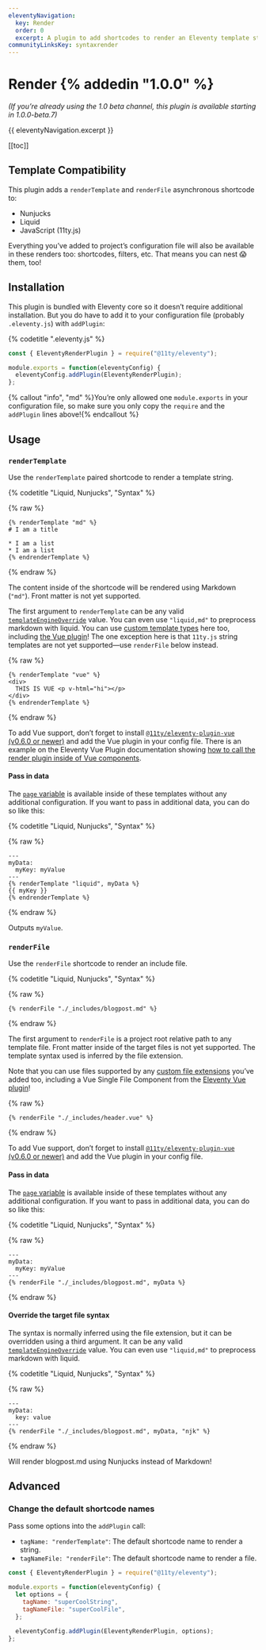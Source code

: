 ```yaml
---
eleventyNavigation:
  key: Render
  order: 0
  excerpt: A plugin to add shortcodes to render an Eleventy template string (or file) inside of another template.
communityLinksKey: syntaxrender
---
```

# Render {% addedin "1.0.0" %}

_(If you’re already using the 1.0 beta channel, this plugin is available starting in 1.0.0-beta.7)_

{{ eleventyNavigation.excerpt }}

[[toc]]


## Template Compatibility

This plugin adds a `renderTemplate` and `renderFile` asynchronous shortcode to:

* Nunjucks
* Liquid
* JavaScript (11ty.js)

Everything you’ve added to project’s configuration file will also be available in these renders too: shortcodes, filters, etc. That means you can nest 😱 them, too!

## Installation

This plugin is bundled with Eleventy core so it doesn’t require additional installation. But you do have to add it to your configuration file (probably `.eleventy.js`) with `addPlugin`:

{% codetitle ".eleventy.js" %}

```js
const { EleventyRenderPlugin } = require("@11ty/eleventy");

module.exports = function(eleventyConfig) {
  eleventyConfig.addPlugin(EleventyRenderPlugin);
};
```

{% callout "info", "md" %}You’re only allowed one `module.exports` in your configuration file, so make sure you only copy the `require` and the `addPlugin` lines above!{% endcallout %}

## Usage

### `renderTemplate`

Use the `renderTemplate` paired shortcode to render a template string.

{% codetitle "Liquid, Nunjucks", "Syntax" %}

{% raw %}
```liquid
{% renderTemplate "md" %}
# I am a title

* I am a list
* I am a list
{% endrenderTemplate %}
```
{% endraw %}

The content inside of the shortcode will be rendered using Markdown (`"md"`). Front matter is not yet supported.

The first argument to `renderTemplate` can be any valid [`templateEngineOverride`](/docs/languages/#templateengineoverride-examples) value. You can even use `"liquid,md"` to preprocess markdown with liquid. You can use [custom template types](/docs/languages/custom/) here too, including [the Vue plugin](https://github.com/11ty/eleventy-plugin-vue)! The one exception here is that `11ty.js` string templates are not yet supported—use `renderFile` below instead.

{% raw %}
```liquid
{% renderTemplate "vue" %}
<div>
  THIS IS VUE <p v-html="hi"></p>
</div>
{% endrenderTemplate %}
```
{% endraw %}

To add Vue support, don’t forget to install [`@11ty/eleventy-plugin-vue` (v0.6.0 or newer)](https://github.com/11ty/eleventy-plugin-vue) and add the Vue plugin in your config file. There is an example on the Eleventy Vue Plugin documentation showing [how to call the render plugin inside of Vue components](https://github.com/11ty/eleventy-plugin-vue#advanced-run-async-things-before-component-render).

#### Pass in data

The [`page` variable](/docs/data-eleventy-supplied/#page-variable) is available inside of these templates without any additional configuration. If you want to pass in additional data, you can do so like this:

{% codetitle "Liquid, Nunjucks", "Syntax" %}

{% raw %}
```liquid
---
myData:
  myKey: myValue
---
{% renderTemplate "liquid", myData %}
{{ myKey }}
{% endrenderTemplate %}
```
{% endraw %}

Outputs `myValue`.

### `renderFile`

Use the `renderFile` shortcode to render an include file.

{% codetitle "Liquid, Nunjucks", "Syntax" %}

{% raw %}
```liquid
{% renderFile "./_includes/blogpost.md" %}
```
{% endraw %}

The first argument to `renderFile` is a project root relative path to any template file. Front matter inside of the target files is not yet supported. The template syntax used is inferred by the file extension.

Note that you can use files supported by any [custom file extensions](/docs/languages/custom/) you’ve added too, including a Vue Single File Component from the [Eleventy Vue plugin](https://github.com/11ty/eleventy-plugin-vue)!

{% raw %}
```liquid
{% renderFile "./_includes/header.vue" %}
```
{% endraw %}

To add Vue support, don’t forget to install [`@11ty/eleventy-plugin-vue` (v0.6.0 or newer)](https://github.com/11ty/eleventy-plugin-vue) and add the Vue plugin in your config file.

#### Pass in data

The [`page` variable](/docs/data-eleventy-supplied/#page-variable) is available inside of these templates without any additional configuration. If you want to pass in additional data, you can do so like this:

{% codetitle "Liquid, Nunjucks", "Syntax" %}

{% raw %}
```liquid
---
myData:
  myKey: myValue
---
{% renderFile "./_includes/blogpost.md", myData %}
```
{% endraw %}

#### Override the target file syntax

The syntax is normally inferred using the file extension, but it can be overridden using a third argument. It can be any valid [`templateEngineOverride`](/docs/languages/#templateengineoverride-examples) value. You can even use `"liquid,md"` to preprocess markdown with liquid.

{% codetitle "Liquid, Nunjucks", "Syntax" %}

{% raw %}
```liquid
---
myData:
  key: value
---
{% renderFile "./_includes/blogpost.md", myData, "njk" %}
```
{% endraw %}

Will render blogpost.md using Nunjucks instead of Markdown!

## Advanced

### Change the default shortcode names

Pass some options into the `addPlugin` call:

* `tagName: "renderTemplate"`: The default shortcode name to render a string.
* `tagNameFile: "renderFile"`: The default shortcode name to render a file.

```js
const { EleventyRenderPlugin } = require("@11ty/eleventy");

module.exports = function(eleventyConfig) {
  let options = {
    tagName: "superCoolString",
    tagNameFile: "superCoolFile",
  };

  eleventyConfig.addPlugin(EleventyRenderPlugin, options);
};
```
